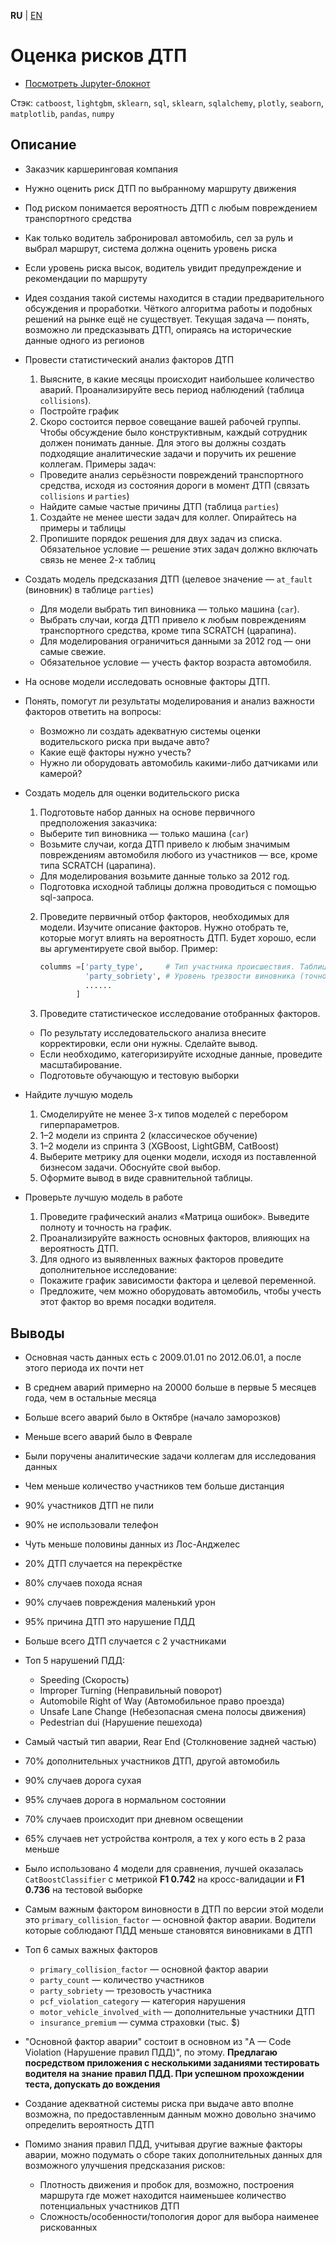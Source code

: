 **RU** | [EN](README.md)

# Оценка рисков ДТП

- [Посмотреть Jupyter-блокнот](car_accident_risks_ru.ipynb)

Стэк: `catboost`, `lightgbm`, `sklearn`, `sql`, `sklearn`, `sqlalchemy`, `plotly`, `seaborn`, `matplotlib`, `pandas`, `numpy`

## Описание

- Заказчик каршеринговая компания
- Нужно оценить риск ДТП по выбранному маршруту движения
- Под риском понимается вероятность ДТП с любым повреждением транспортного средства
- Как только водитель забронировал автомобиль, сел за руль и выбрал маршрут, система должна оценить уровень риска
- Если уровень риска высок, водитель увидит предупреждение и рекомендации по маршруту
- Идея создания такой системы находится в стадии предварительного обсуждения и проработки. Чёткого алгоритма работы и подобных решений на рынке ещё не существует. Текущая задача — понять, возможно ли предсказывать ДТП, опираясь на исторические данные одного из регионов


- Провести статистический анализ факторов ДТП
  1. Выясните, в какие месяцы происходит наибольшее количество аварий. Проанализируйте весь период наблюдений (таблица `collisions`).
    - Постройте график
  2. Скоро состоится первое совещание вашей рабочей группы. Чтобы обсуждение было конструктивным, каждый сотрудник должен понимать данные. Для этого вы должны создать подходящие аналитические задачи и поручить их решение коллегам. Примеры задач:
    - Проведите анализ серьёзности повреждений транспортного средства, исходя из состояния дороги в момент ДТП (связать `collisions` и `parties`)
    - Найдите самые частые причины ДТП (таблица `parties`)
    1. Создайте не менее шести задач для коллег. Опирайтесь на примеры и таблицы
    2. Пропишите порядок решения для двух задач из списка. Обязательное условие — решение этих задач должно включать связь не менее 2-х таблиц


- Создать модель предсказания ДТП (целевое значение — `at_fault` (виновник) в таблице `parties`)
    - Для модели выбрать тип виновника — только машина (`car`).
    - Выбрать случаи, когда ДТП привело к любым повреждениям транспортного средства, кроме типа SCRATCH (царапина).
    - Для моделирования ограничиться данными за 2012 год — они самые свежие.
    - Обязательное условие — учесть фактор возраста автомобиля.
- На основе модели исследовать основные факторы ДТП.
- Понять, помогут ли результаты моделирования и анализ важности факторов ответить на вопросы:
  - Возможно ли создать адекватную системы оценки водительского риска при выдаче авто?
  - Какие ещё факторы нужно учесть?
  - Нужно ли оборудовать автомобиль какими-либо датчиками или камерой?


- Создать модель для оценки водительского риска
  1. Подготовьте набор данных на основе первичного предположения заказчика:
    - Выберите тип виновника — только машина (`car`)
    - Возьмите случаи, когда ДТП привело к любым значимым повреждениям автомобиля любого из участников — все, кроме типа SCRATCH (царапина).
    - Для моделирования возьмите данные только за 2012 год.
    - Подготовка исходной таблицы должна проводиться с помощью sql-запроса.
  2. Проведите первичный отбор факторов, необходимых для модели.
      Изучите описание факторов. Нужно отобрать те, которые могут влиять на вероятность ДТП. Будет хорошо, если вы аргументируете свой выбор. Пример:
      
      ```python
      columms =['party_type',     # Тип участника происшествия. Таблица parties
                'party_sobriety', # Уровень трезвости виновника (точно может влиять) Таблица parties
                ......
              ] 
      ```
  3. Проведите статистическое исследование отобранных факторов.
    - По результату исследовательского анализа внесите корректировки, если они нужны. Сделайте вывод.
    - Если необходимо, категоризируйте исходные данные, проведите масштабирование.
    - Подготовьте обучающую и тестовую выборки


- Найдите лучшую модель
  1. Смоделируйте не менее 3-х типов моделей с перебором гиперпараметров.
  2. 1–2 модели из спринта 2 (классическое обучение)
  3. 1–2 модели из спринта 3 (XGBoost, LightGBM, CatBoost)
  4. Выберите метрику для оценки модели, исходя из поставленной бизнесом задачи. Обоснуйте свой выбор.
  5. Оформите вывод в виде сравнительной таблицы.


- Проверьте лучшую модель в работе
  1. Проведите графический анализ «Матрица ошибок». Выведите полноту и точность на график.
  2. Проанализируйте важность основных факторов, влияющих на вероятность ДТП.
  3. Для одного из выявленных важных факторов проведите дополнительное исследование:
    - Покажите график зависимости фактора и целевой переменной.
    - Предложите, чем можно оборудовать автомобиль, чтобы учесть этот фактор во время посадки водителя.


## Выводы

- Основная часть данных есть с 2009.01.01 по 2012.06.01, а после этого периода их почти нет
- В среднем аварий примерно на 20000 больше в первые 5 месяцев года, чем в остальные месяца
- Больше всего аварий было в Октябре (начало заморозков)
- Меньше всего аварий было в Феврале


- Были поручены аналитические задачи коллегам для исследования данных


- Чем меньше количество участников тем больше дистанция
- 90% участников ДТП не пили
- 90% не использовали телефон
- Чуть меньше половины данных из Лос-Анджелес
- 20% ДТП случается на перекрёстке
- 80% случаев похода ясная
- 90% случаев повреждения маленький урон
- 95% причина ДТП это нарушение ПДД
- Больше всего ДТП случается с 2 участниками
- Топ 5 нарушений ПДД:
    - Speeding (Скорость)
    - Improper Turning (Неправильный поворот)
    - Automobile Right of Way (Автомобильное право проезда)
    - Unsafe Lane Change (Небезопасная смена полосы движения)
    - Pedestrian dui (Нарушение пешехода)
- Самый частый тип аварии, Rear End (Столкновение задней частью)
- 70% дополнительных участников ДТП, другой автомобиль
- 90% случаев дорога сухая
- 95% случаев дорога в нормальном состоянии
- 70% случаев происходит при дневном освещении
- 65% случаев нет устройства контроля, а тех у кого есть в 2 раза меньше


- Было использовано 4 модели для сравнения, лучшей оказалась `CatBoostClassifier` с метрикой **F1 0.742** на кросс-валидации и **F1 0.736** на тестовой выборке
- Самым важным фактором виновности в ДТП по версии этой модели это `primary_collision_factor` — основной фактор аварии. Водители которые соблюдают ПДД меньше становятся виновниками в ДТП
- Топ 6 самых важных факторов
    - `primary_collision_factor` — основной фактор аварии
    - `party_count` — количество участников
    - `party_sobriety` — трезовость участника
    - `pcf_violation_category` — категория нарушения
    - `motor_vehicle_involved_with` — дополнительные участники ДТП
    - `insurance_premium` — сумма страховки (тыс. $)
- "Основной фактор аварии" состоит в основном из "A — Code Violation (Нарушение правил ПДД)", по этому. **Предлагаю посредством приложения с несколькими заданиями тестировать водителя на знание правил ПДД. При успешном прохождении теста, допускать до вождения**
- Создание адекватной системы риска при выдаче авто вполне возможна, по предоставленным данным можно довольно значимо определить вероятность ДТП
- Помимо знания правил ПДД, учитывая другие важные факторы аварии, можно подумать о сборе таких дополнительных данных для возможного улучшения предсказания рисков:
    - Плотность движения и пробок для, возможно, построения маршрута где может находится наименьшее количество потенциальных участников ДТП
    - Сложность/особенности/топология дорог для выбора наименее рискованных